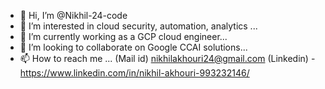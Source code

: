 - 👋 Hi, I’m @Nikhil-24-code
- 👀 I’m interested in cloud security, automation, analytics ...
- 🌱 I’m currently working as a GCP cloud engineer...
- 💞️ I’m looking to collaborate on Google CCAI solutions...
- 📫 How to reach me ... (Mail id) nikhilakhouri24@gmail.com  (Linkedin) -https://www.linkedin.com/in/nikhil-akhouri-993232146/


<!---
Nikhil-24-code/Nikhil-24-code is a ✨ special ✨ repository because its `README.md` (this file) appears on your GitHub profile.
You can click the Preview link to take a look at your changes.
--->
